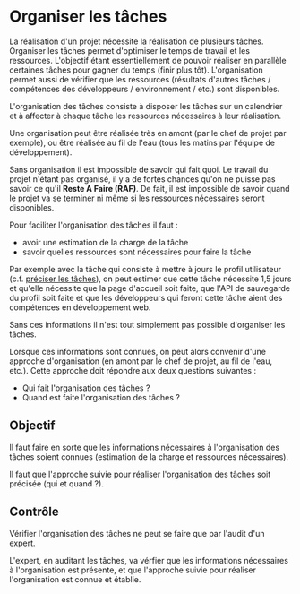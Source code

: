Organiser les tâches
===================

La réalisation d'un projet nécessite la réalisation de plusieurs tâches. Organiser les tâches permet d'optimiser le temps de travail et les ressources. L'objectif étant essentiellement de pouvoir réaliser en parallèle certaines tâches pour gagner du temps (finir plus tôt). L'organisation permet aussi de vérifier que les ressources (résultats d'autres tâches / compétences des développeurs / environnement / etc.) sont disponibles.

L'organisation des tâches consiste à disposer les tâches sur un calendrier et à affecter à chaque tâche les ressources nécessaires à leur réalisation.

Une organisation peut être réalisée très en amont (par le chef de projet par exemple), ou être réalisée au fil de l'eau (tous les matins par l'équipe de développement).

Sans organisation il est impossible de savoir qui fait quoi. Le travail du projet n'étant pas organisé, il y a de fortes chances qu'on ne puisse pas savoir ce qu'il **Reste A Faire (RAF)**. De fait, il est impossible de savoir quand le projet va se terminer ni même si les ressources nécessaires seront disponibles.

Pour faciliter l'organisation des tâches il faut :

* avoir une estimation de la charge de la tâche
* savoir quelles ressources sont nécessaires pour faire la tâche

Par exemple avec la tâche qui consiste à mettre à jours le profil utilisateur (c.f. [préciser les tâches](./planifier.md)), on peut estimer que cette tâche nécessite 1,5 jours et qu'elle nécessite que la page d'accueil soit faite, que l'API de sauvegarde du profil soit faite et que les développeurs qui feront cette tâche aient des compétences en développement web.

Sans ces informations il n'est tout simplement pas possible d'organiser les tâches.

Lorsque ces informations sont connues, on peut alors convenir d'une approche d'organisation (en amont par le chef de projet, au fil de l'eau, etc.). Cette approche doit répondre aux deux questions suivantes :

* Qui fait l'organisation des tâches ?
* Quand est faite l'organisation des tâches ?

Objectif
--------

Il faut faire en sorte que les informations nécessaires à l'organisation des tâches soient connues (estimation de la charge et ressources nécessaires).

Il faut que l'approche suivie pour réaliser l'organisation des tâches soit précisée (qui et quand ?).

Contrôle
--------

Vérifier l'organisation des tâches ne peut se faire que par l'audit d'un expert.

L'expert, en auditant les tâches, va vérfier que les informations nécessaires à l'organisation est présente, et que l'approche suivie pour réaliser l'organisation est connue et établie.